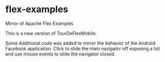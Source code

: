 flex-examples
=============

Mirror of Apache Flex Examples

This is a new version of TourDeFlexMobile.

Some Additional code was added to mirror the behavior of the Android Facebook application. Click to slide the main navigator off exposing a list and use mouse events to slide the navigator closed.
